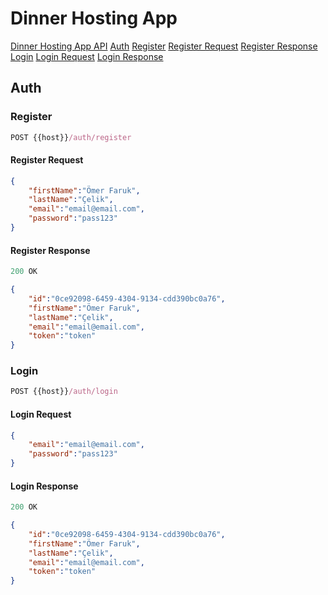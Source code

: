 # Dinner Hosting App

[Dinner Hosting App API](#dinner-hosting-app-api)
[Auth](#auth)
[Register](#register)
[Register Request](#register-request)
[Register Response](#register-response)
[Login](#login)
[Login Request](#login-request)
[Login Response](#login-response)

## Auth

### Register

```js
POST {{host}}/auth/register
```

#### Register Request

```json
{
    "firstName":"Ömer Faruk",
    "lastName":"Çelik",
    "email":"email@email.com",
    "password":"pass123"
}
```

#### Register Response

```js
200 OK
```

```json
{
    "id":"0ce92098-6459-4304-9134-cdd390bc0a76",
    "firstName":"Ömer Faruk",
    "lastName":"Çelik",
    "email":"email@email.com",
    "token":"token"
}
```

### Login

```js
POST {{host}}/auth/login
```

#### Login Request

```json
{
    "email":"email@email.com",
    "password":"pass123"
}
```

#### Login Response

```js
200 OK
```

```json
{
    "id":"0ce92098-6459-4304-9134-cdd390bc0a76",
    "firstName":"Ömer Faruk",
    "lastName":"Çelik",
    "email":"email@email.com",
    "token":"token"
}
```
